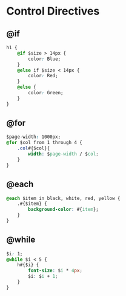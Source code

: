 # Control Directives

## @if

```css
h1 {
    @if $size > 14px {
        color: Blue;
    }
    @else if $size < 14px {
        color: Red;    
    }
    @else {
        color: Green;
    }
}
```

## @for

```css
$page-width: 1000px;
@for $col from 1 through 4 {
    .col#{$col}{
        width: $page-width / $col;
    }
}
```

## @each

```css
@each $item in black, white, red, yellow {
    .#{$item} {
        background-color: #{item};
    }
}
```

## @while

```css
$i: 1;
@while $i < 5 {
    h#{$i} {
        font-size: $i * 4px;
        $i: $i + 1;
    }
}
```

